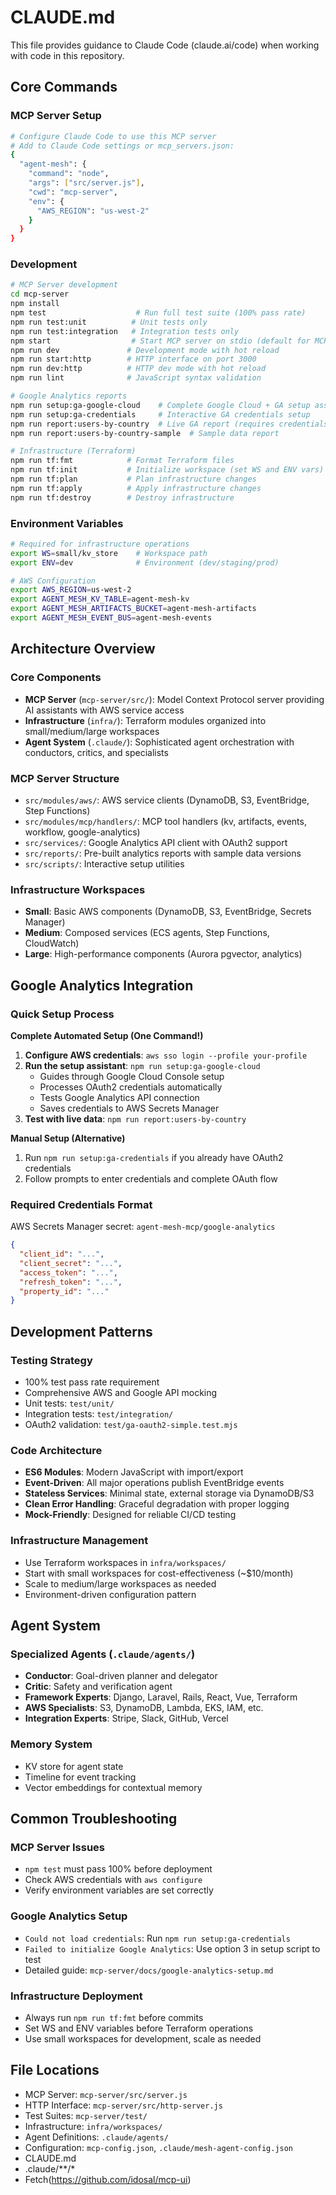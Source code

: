 # CLAUDE.md

This file provides guidance to Claude Code (claude.ai/code) when working with code in this repository.

## Core Commands

### MCP Server Setup
```bash
# Configure Claude Code to use this MCP server
# Add to Claude Code settings or mcp_servers.json:
{
  "agent-mesh": {
    "command": "node",
    "args": ["src/server.js"],
    "cwd": "mcp-server",
    "env": {
      "AWS_REGION": "us-west-2"
    }
  }
}
```

### Development
```bash
# MCP Server development
cd mcp-server
npm install
npm test                    # Run full test suite (100% pass rate)
npm run test:unit          # Unit tests only  
npm run test:integration   # Integration tests only
npm start                  # Start MCP server on stdio (default for MCP clients)
npm run dev               # Development mode with hot reload
npm run start:http        # HTTP interface on port 3000
npm run dev:http          # HTTP dev mode with hot reload
npm run lint              # JavaScript syntax validation

# Google Analytics reports
npm run setup:ga-google-cloud    # Complete Google Cloud + GA setup assistant
npm run setup:ga-credentials     # Interactive GA credentials setup
npm run report:users-by-country  # Live GA report (requires credentials)
npm run report:users-by-country-sample  # Sample data report

# Infrastructure (Terraform)
npm run tf:fmt            # Format Terraform files
npm run tf:init           # Initialize workspace (set WS and ENV vars)
npm run tf:plan           # Plan infrastructure changes
npm run tf:apply          # Apply infrastructure changes
npm run tf:destroy        # Destroy infrastructure
```

### Environment Variables
```bash
# Required for infrastructure operations
export WS=small/kv_store    # Workspace path
export ENV=dev              # Environment (dev/staging/prod)

# AWS Configuration  
export AWS_REGION=us-west-2
export AGENT_MESH_KV_TABLE=agent-mesh-kv
export AGENT_MESH_ARTIFACTS_BUCKET=agent-mesh-artifacts
export AGENT_MESH_EVENT_BUS=agent-mesh-events
```

## Architecture Overview

### Core Components
- **MCP Server** (`mcp-server/src/`): Model Context Protocol server providing AI assistants with AWS service access
- **Infrastructure** (`infra/`): Terraform modules organized into small/medium/large workspaces
- **Agent System** (`.claude/`): Sophisticated agent orchestration with conductors, critics, and specialists

### MCP Server Structure
- `src/modules/aws/`: AWS service clients (DynamoDB, S3, EventBridge, Step Functions)
- `src/modules/mcp/handlers/`: MCP tool handlers (kv, artifacts, events, workflow, google-analytics)
- `src/services/`: Google Analytics API client with OAuth2 support
- `src/reports/`: Pre-built analytics reports with sample data versions
- `src/scripts/`: Interactive setup utilities

### Infrastructure Workspaces
- **Small**: Basic AWS components (DynamoDB, S3, EventBridge, Secrets Manager)
- **Medium**: Composed services (ECS agents, Step Functions, CloudWatch)  
- **Large**: High-performance components (Aurora pgvector, analytics)

## Google Analytics Integration

### Quick Setup Process

**Complete Automated Setup (One Command!)**
1. **Configure AWS credentials**: `aws sso login --profile your-profile`
2. **Run the setup assistant**: `npm run setup:ga-google-cloud`
   - Guides through Google Cloud Console setup
   - Processes OAuth2 credentials automatically
   - Tests Google Analytics API connection
   - Saves credentials to AWS Secrets Manager
3. **Test with live data**: `npm run report:users-by-country`

**Manual Setup (Alternative)**
1. Run `npm run setup:ga-credentials` if you already have OAuth2 credentials
2. Follow prompts to enter credentials and complete OAuth flow

### Required Credentials Format
AWS Secrets Manager secret: `agent-mesh-mcp/google-analytics`
```json
{
  "client_id": "...",
  "client_secret": "...", 
  "access_token": "...",
  "refresh_token": "...",
  "property_id": "..."
}
```

## Development Patterns

### Testing Strategy
- 100% test pass rate requirement
- Comprehensive AWS and Google API mocking
- Unit tests: `test/unit/`
- Integration tests: `test/integration/`  
- OAuth2 validation: `test/ga-oauth2-simple.test.mjs`

### Code Architecture
- **ES6 Modules**: Modern JavaScript with import/export
- **Event-Driven**: All major operations publish EventBridge events
- **Stateless Services**: Minimal state, external storage via DynamoDB/S3
- **Clean Error Handling**: Graceful degradation with proper logging
- **Mock-Friendly**: Designed for reliable CI/CD testing

### Infrastructure Management
- Use Terraform workspaces in `infra/workspaces/`
- Start with small workspaces for cost-effectiveness (~$10/month)
- Scale to medium/large workspaces as needed
- Environment-driven configuration pattern

## Agent System

### Specialized Agents (`.claude/agents/`)
- **Conductor**: Goal-driven planner and delegator
- **Critic**: Safety and verification agent  
- **Framework Experts**: Django, Laravel, Rails, React, Vue, Terraform
- **AWS Specialists**: S3, DynamoDB, Lambda, EKS, IAM, etc.
- **Integration Experts**: Stripe, Slack, GitHub, Vercel

### Memory System
- KV store for agent state
- Timeline for event tracking  
- Vector embeddings for contextual memory

## Common Troubleshooting

### MCP Server Issues
- `npm test` must pass 100% before deployment
- Check AWS credentials with `aws configure`
- Verify environment variables are set correctly

### Google Analytics Setup
- `Could not load credentials`: Run `npm run setup:ga-credentials`
- `Failed to initialize Google Analytics`: Use option 3 in setup script to test
- Detailed guide: `mcp-server/docs/google-analytics-setup.md`

### Infrastructure Deployment
- Always run `npm run tf:fmt` before commits
- Set WS and ENV variables before Terraform operations
- Use small workspaces for development, scale as needed

## File Locations

- MCP Server: `mcp-server/src/server.js`
- HTTP Interface: `mcp-server/src/http-server.js`  
- Test Suites: `mcp-server/test/`
- Infrastructure: `infra/workspaces/`
- Agent Definitions: `.claude/agents/`
- Configuration: `mcp-config.json`, `.claude/mesh-agent-config.json`
- CLAUDE.md
- .claude/**/*
- Fetch(https://github.com/idosal/mcp-ui)